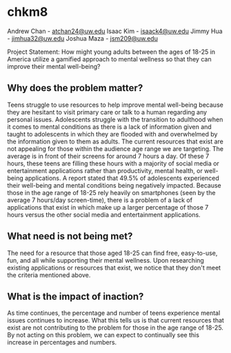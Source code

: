 # chkm8

Andrew Chan - atchan24@uw.edu
Isaac Kim - isaack4@uw.edu
Jimmy Hua - jimhua32@uw.edu
Joshua Maza - jsm209@uw.edu

Project Statement: How might young adults between the ages of 18-25 in America utilize a gamified approach to mental wellness so that they can improve their mental well-being?

## Why does the problem matter?

Teens struggle to use resources to help improve mental well-being because they are hesitant to visit primary care or talk to a human regarding any personal issues. Adolescents struggle with the transition to adulthood when it comes to mental conditions as there is a lack of information given and taught to adolescents in which they are flooded with and overwhelmed by the information given to them as adults. The current resources that exist are not appealing for those within the audience age range we are targeting. The average is in front of their screens for around 7 hours a day. Of these 7 hours, these teens are filling these hours with a majority of social media or entertainment applications rather than productivity, mental health, or well-being applications. A report stated that 49.5% of adolescents experienced their well-being and mental conditions being negatively impacted. Because those in the age range of 18-25 rely heavily on smartphones (seen by the average 7 hours/day screen-time), there is a problem of a lack of applications that exist in which make up a larger percentage of those 7 hours versus the other social media and entertainment applications.

## What need is not being met?

The need for a resource that those aged 18-25 can find free, easy-to-use, fun, and all while supporting their mental wellness. Upon researching existing applications or resources that exist, we notice that they don't meet the criteria mentioned above.

## What is the impact of inaction?

As time continues, the percentage and number of teens experience mental issues continues to increase. What this tells us is that current resources that exist are not contributing to the problem for those in the age range of 18-25. By not acting on this problem, we can expect to continually see this increase in percentages and numbers.

